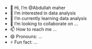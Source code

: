 - 👋 Hi, I’m @Abdullah maher
- 👀 I’m interested in data analysis
- 🌱 I’m currently learning data analysis
- 💞️ I’m looking to collaborate on ...
- 📫 How to reach me ...
- 😄 Pronouns: ...
- ⚡ Fun fact: ...

<!---
Abdullah25522/Abdullah25522 is a ✨ special ✨ repository because its `README.md` (this file) appears on your GitHub profile.
You can click the Preview link to take a look at your changes.
--->
